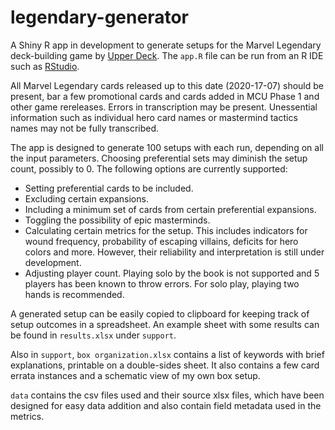 # legendary-generator
 
A Shiny R app in development to generate setups for the Marvel Legendary deck-building game by [Upper Deck](https://upperdeckstore.com/games-collectibles/legendary.html). The `app.R` file can be run from an R IDE such as [RStudio](https://rstudio.com/).

All Marvel Legendary cards released up to this date (2020-17-07) should be present, bar a few promotional cards and cards added in MCU Phase 1 and other game rereleases. Errors in transcription may be present. Unessential information such as individual hero card names or mastermind tactics names may not be fully transcribed.

The app is designed to generate 100 setups with each run, depending on all the input parameters. Choosing preferential sets may diminish the setup count, possibly to 0. The following options are currently supported:

- Setting preferential cards to be included.
- Excluding certain expansions.
- Including a minimum set of cards from certain preferential expansions.
- Toggling the possibility of epic masterminds.
- Calculating certain metrics for the setup. This includes indicators for wound frequency, probability of escaping villains, deficits for hero colors and more. However, their reliability and interpretation is still under development.
- Adjusting player count. Playing solo by the book is not supported and 5 players has been known to throw errors. For solo play, playing two hands is recommended.

A generated setup can be easily copied to clipboard for keeping track of setup outcomes in a spreadsheet. An example sheet with some results can be found in `results.xlsx` under `support`.

Also in `support`, `box organization.xlsx` contains a list of keywords with brief explanations, printable on a double-sides sheet. It also contains a few card errata instances and a schematic view of my own box setup.

`data` contains the csv files used and their source xlsx files, which have been designed for easy data addition and also contain field metadata used in the metrics.

